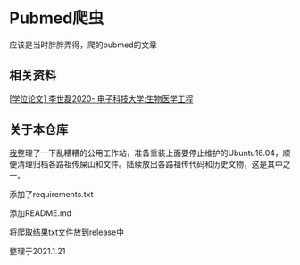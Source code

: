 # Pubmed爬虫

应该是当时胖胖弄得，爬的pubmed的文章

## 相关资料

[[学位论文] 李世磊2020- 电子科技大学:生物医学工程](https://d.wanfangdata.com.cn/thesis/ChJUaGVzaXNOZXdTMjAyMDEwMjgSCUQwMTk2MTE0MhoIOXd1dHZwNWQ%3D)

## 关于本仓库

[我](https://github.com/Archaeoraptor)整理了一下乱糟糟的公用工作站，准备重装上面要停止维护的Ubuntu16.04，顺便清理归档各路祖传屎山和文件。陆续放出各路祖传代码和历史文物，这是其中之一。

添加了requirements.txt

添加README.md

将爬取结果txt文件放到release中

整理于2021.1.21
